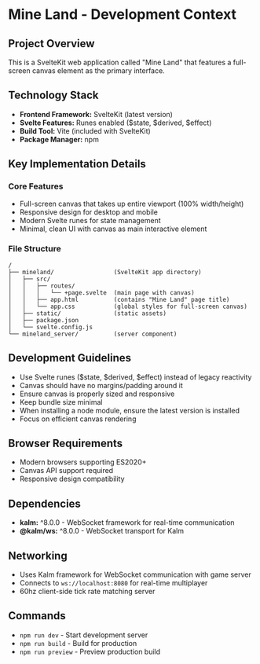 # Mine Land - Development Context

## Project Overview
This is a SvelteKit web application called "Mine Land" that features a full-screen canvas element as the primary interface.

## Technology Stack
- **Frontend Framework:** SvelteKit (latest version)
- **Svelte Features:** Runes enabled ($state, $derived, $effect)
- **Build Tool:** Vite (included with SvelteKit)
- **Package Manager:** npm

## Key Implementation Details

### Core Features
- Full-screen canvas that takes up entire viewport (100% width/height)
- Responsive design for desktop and mobile
- Modern Svelte runes for state management
- Minimal, clean UI with canvas as main interactive element

### File Structure
```
/
├── mineland/                 (SvelteKit app directory)
│   ├── src/
│   │   ├── routes/
│   │   │   └── +page.svelte  (main page with canvas)
│   │   ├── app.html          (contains "Mine Land" page title)
│   │   └── app.css           (global styles for full-screen canvas)
│   ├── static/               (static assets)
│   ├── package.json
│   └── svelte.config.js
└── mineland_server/          (server component)
```

## Development Guidelines
- Use Svelte runes ($state, $derived, $effect) instead of legacy reactivity
- Canvas should have no margins/padding around it
- Ensure canvas is properly sized and responsive
- Keep bundle size minimal
- When installing a node module, ensure the latest version is installed
- Focus on efficient canvas rendering

## Browser Requirements
- Modern browsers supporting ES2020+
- Canvas API support required
- Responsive design compatibility

## Dependencies
- **kalm:** ^8.0.0 - WebSocket framework for real-time communication
- **@kalm/ws:** ^8.0.0 - WebSocket transport for Kalm

## Networking
- Uses Kalm framework for WebSocket communication with game server
- Connects to `ws://localhost:8080` for real-time multiplayer
- 60hz client-side tick rate matching server

## Commands
- `npm run dev` - Start development server
- `npm run build` - Build for production  
- `npm run preview` - Preview production build